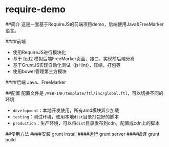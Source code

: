 # require-demo
##简介
这是一套基于RequireJS的前端项目demo，后端使用Java&FreeMarker语言。
  
####前端
- 使用RequireJS进行模块化
- 基于 [fed2](https://www.npmjs.com/package/fed2 "fed2") 模拟后端FreeMarker页面、接口，实现前后端分离
- 基于GruntJS实现自动化测试（jsHint），压缩，打包等
- 使用bower管理第三方模块
  
####后端
Java、FreeMarker

##配置
配置文件是 `/WEB-INF/template/ftl/inc/global.ftl`，可以切换不同的环境  
- `development`：本地开发使用，所有amd模块异步加载  
- `testing`：测试环境，使用本地`dist`目录打包好的脚本  
- `production`：生产环境，可以将`dist`目录发布到cdn，配置成cdn上的脚本

##使用方法
####安装
    grunt install
####运行
    grunt server
####编译
    grunt build
  

